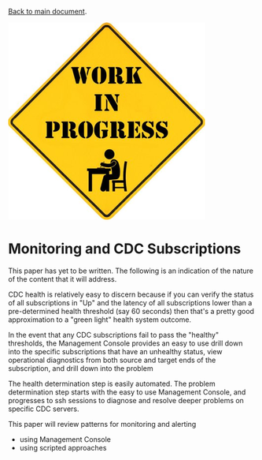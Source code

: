 [Back to main document](https://github.com/zeditor01/cdc_examples/blob/main/create_scale_sustain_cdc_systems.md).

![Roadwork](/images/work_in_progress.jpg)

# Monitoring and CDC Subscriptions

This paper has yet to be written. The following is an indication of the nature of the content that it will address.

CDC health is relatively easy to discern because if you can verify the status of all subscriptions in "Up" 
and the latency of all subscriptions lower than a pre-determined health threshold (say 60 seconds) 
then that's a pretty good approximation to a "green light" health system outcome.

In the event that any CDC subscriptions fail to pass the "healthy" thresholds, the Management Console provides an 
easy to use drill down into the specific subscriptions that have an unhealthy status, view operational diagnostics from both source and 
target ends of the subscription, and drill down into the problem

The health determination step is easily automated.
The problem determination step starts with the easy to use Management Console, and progresses to ssh sessions to diagnose and resolve deeper problems on specific CDC servers.


This paper will review patterns for monitoring and alerting
* using Management Console
* using scripted approaches


